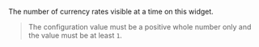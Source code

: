 The number of currency rates visible at a time on this widget.

> The configuration value must be a positive whole number only and the value must be at least `1`.
